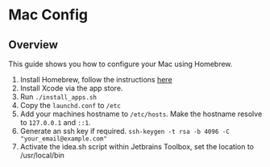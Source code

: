 # Mac Config

## Overview

This guide shows you how to configure your Mac using Homebrew.

1. Install Homebrew, follow the instructions [here](http://brew.sh/)
2. Install Xcode via the app store.
3. Run ```./install_apps.sh```
4. Copy the `launchd.conf` to `/etc`
5. Add your machines hostname to `/etc/hosts`. Make the hostname resolve to `127.0.0.1` and `::1`.
6. Generate an ssh key if required. ```ssh-keygen -t rsa -b 4096 -C "your_email@example.com"```
7. Activate the idea.sh script within Jetbrains Toolbox, set the location to /usr/local/bin

